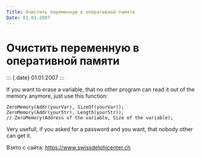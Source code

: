 ```yaml
---
Title: Очистить переменную в оперативной памяти
Date: 01.01.2007
---
```



Очистить переменную в оперативной памяти
========================================

::: {.date}
01.01.2007
:::

If you want to erase a variable, that no other program can read it out
of the memory anymore, just use this function:

    ZeroMemory(Addr(yourVar), SizeOf(yourVar));
    ZeroMemory(Addr(yourStr), Length(yourStr));
    // ZeroMemory(Address of the variable, Size of the variable); 

Very usefull, if you asked for a password and you want, that nobody
other can get it.

Взято с сайта: <https://www.swissdelphicenter.ch>
